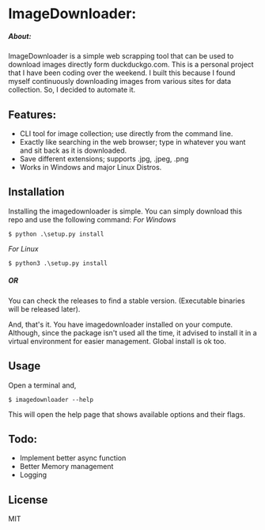# ImageDownloader:
##### About:
ImageDownloader is a simple web scrapping tool that can be used to download images directly form duckduckgo.com. This is a personal project that I have been coding over the weekend. I built this because I found myself continuously downloading images from various sites for data collection. So, I decided to automate it.

## Features:
- CLI tool for image collection; use directly from the command line.
- Exactly like searching in the web browser; type in whatever you want and sit back as it is downloaded.
- Save different extensions; supports .jpg, .jpeg, .png
- Works in Windows and major Linux Distros.

## Installation 
Installing the imagedownloader is simple. You can simply download this repo and use the following command: 
_For Windows_ 
```console
$ python .\setup.py install 
```
_For Linux_ 
```console
$ python3 .\setup.py install 
```
##### OR
You can check the releases to find a stable version. (Executable binaries will be released later).

And, that's it. You have imagedownloader installed on your compute. Although, since the package isn't used all the time, it advised to install it in a virtual environment for easier management. Global install is ok too.


## Usage
Open a terminal and,

```console
$ imagedownloader --help
```
This will open the help page that shows available options and their flags.

## Todo:
- Implement better async function
- Better Memory management
- Logging

## License
MIT